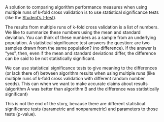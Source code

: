 A solution to comparing algorithm performance measures when using multiple runs of k-fold cross validation is to use statistical significance tests (like the [Student’s t-test](https://en.wikipedia.org/wiki/Student's_t-test)).

The results from multiple runs of k-fold cross validation is a list of numbers. We like to summarize these numbers using the mean and standard deviation. You can think of these numbers as a sample from an underlying population. A statistical significance test answers the question: are two samples drawn from the same population? (no difference). If the answer is “yes”, then, even if the mean and standard deviations differ, the difference can be said to be not statistically significant.

We can use statistical significance tests to give meaning to the differences (or lack there of) between algorithm results when using multiple runs (like multiple runs of k-fold cross validation with different random number seeds). This can when we want to make accurate claims about results (algorithm A was better than algorithm B and the difference was statistically significant)

This is not the end of the story, because there are different statistical significance tests (parametric and nonparametric) and parameters to those tests (p-value).